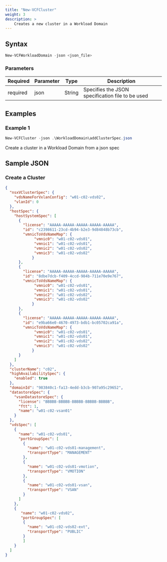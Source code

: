 ```yaml
---
title: "New-VCFCluster"
weight: 3
description: >
    Creates a new cluster in a Workload Domain
---
```


## Syntax
``` powershell
New-VCFWorkloadDomain -json <json_file>
```

### Parameters

| Required | Parameter | Type     |  Description                                                   |
| ---------| ----------|----------| -------------------------------------------------------------- |
| required | json      | String   | Specifies the JSON specification file to be used               | 

## Examples
### Example 1
``` powershell
New-VCFCluster -json .\WorkloadDomain\addClusterSpec.json
```
Create a cluster in a Workload Domain from a json spec

## Sample JSON

### Create a Cluster
``` json
{
  "nsxVClusterSpec": {
    "vdsNameForVxlanConfig": "w01-c02-vds02",
    "vlanId": 0
  },
  "hostSpec": {
    "hostSystemSpec": [
      {
        "license": "AAAAA-AAAAA-AAAAA-AAAAA-AAAAA",
        "id": "c2398611-23cd-4b94-b2e3-9d84848b73cb",
        "vmnicToVdsNameMap": {
             "vmnic0": "w01-c02-vds01",
             "vmnic1": "w01-c02-vds01",
             "vmnic2": "w01-c02-vds02",
             "vmnic3": "w01-c02-vds02"
            }
      },
      {
        "license": "AAAAA-AAAAA-AAAAA-AAAAA-AAAAA",
        "id": "8dbe7dcb-f409-4ccd-984b-711e70e9e767",
        "vmnicToVdsNameMap": {
             "vmnic0": "w01-c02-vds01",
             "vmnic1": "w01-c02-vds01",
             "vmnic2": "w01-c02-vds02",
             "vmnic3": "w01-c02-vds02"
            }
      },
      {
        "license": "AAAAA-AAAAA-AAAAA-AAAAA-AAAAA",
        "id": "e9ba66e0-4670-4973-bdb1-bc05702ca91a",
        "vmnicToVdsNameMap": {
             "vmnic0": "w01-c02-vds01",
             "vmnic1": "w01-c02-vds01",
             "vmnic2": "w01-c02-vds02",
             "vmnic3": "w01-c02-vds02"
            }
      }
    ]
  },
  "clusterName": "c02",
  "highAvailabilitySpec": {
    "enabled": true
  },
  "domainId": "983840c1-fa13-4edd-b3cb-907a95c29652",
  "datastoreSpec": {
    "vsanDatastoreSpec": {
      "license": "BBBBB-BBBBB-BBBBB-BBBBB-BBBBB",
      "ftt": 1,
      "name": "w01-c02-vsan01"
    }
  },
  "vdsSpec": [
    {
      "name": "w01-c02-vds01",
      "portGroupSpec": [
        {
          "name": "w01-c02-vds01-management",
          "transportType": "MANAGEMENT"
        },
        {
          "name": "w01-c02-vds01-vmotion",
          "transportType": "VMOTION"
        },
        {
          "name": "w01-c02-vds01-vsan",
          "transportType": "VSAN"
        }
      ]
    },
    {
       "name": "w01-c02-vds02",
       "portGroupSpec": [
        {
          "name": "w01-c02-vds02-ext",
          "transportType": "PUBLIC"
        }
        ]
    }
  ]
}
```